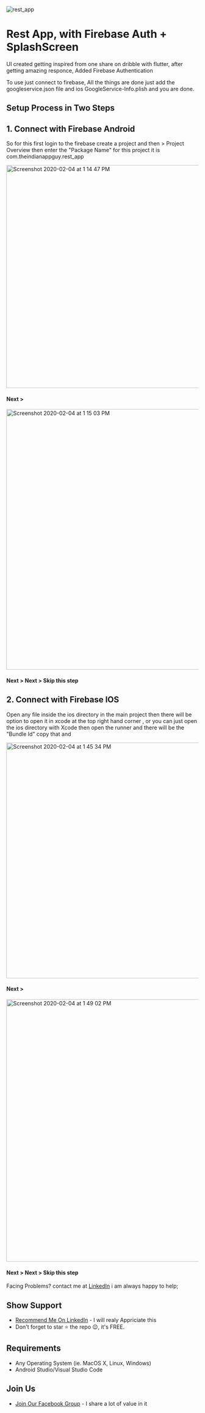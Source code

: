 ![rest_app](https://user-images.githubusercontent.com/55942632/73445975-edf01d80-4381-11ea-9b8f-3bc57490c93f.png)

# Rest App, with Firebase Auth + SplashScreen

UI created getting inspired from one share on dribble with flutter, after getting amazing responce, Added Firebase Authentication

To use just connect to firebase, All the things are done just add the googleservice.json file and ios GoogleService-Info.plish and you are done. 

## Setup Process in Two Steps
## 1. Connect with Firebase Android 
So for this first login to the firebase create a project and then > Project Overview then enter the "Package Name" for this project it is com.theindianappguy.rest_app 

<img width="584" alt="Screenshot 2020-02-04 at 1 14 47 PM" src="https://user-images.githubusercontent.com/55942632/73725813-30d03d80-4754-11ea-80d5-0478aca43857.png">

#### Next >

<img width="682" alt="Screenshot 2020-02-04 at 1 15 03 PM" src="https://user-images.githubusercontent.com/55942632/73725873-578e7400-4754-11ea-8b95-44bcbf6370f6.png">

#### Next > Next > Skip this step

## 2. Connect with Firebase IOS
Open any file inside the ios directory in the main project then there will be option to open it in xcode at the top right hand corner , or you can just open the ios directory with Xcode
then open the runner and there will be the "Bundle Id" copy that and 

<img width="617" alt="Screenshot 2020-02-04 at 1 45 34 PM" src="https://user-images.githubusercontent.com/55942632/73726023-a5a37780-4754-11ea-8afa-c7b6f7442ff1.png">

#### Next >

<img width="687" alt="Screenshot 2020-02-04 at 1 49 02 PM" src="https://user-images.githubusercontent.com/55942632/73726261-24001980-4755-11ea-8b0e-c704cfdb67d0.png">

#### Next > Next > Skip this step

Facing Problems? contact me at [LinkedIn](https://www.linkedin.com/in/lamsanskar/) i am always happy to help;

## Show Support
* [Recommend Me On LinkedIn](https://www.linkedin.com/in/lamsanskar/) - I will realy Appriciate this
* Don't forget to star ⭐ the repo 😉, it's FREE.

## Requirements
- Any Operating System (ie. MacOS X, Linux, Windows)
- Android Studio/Visual Studio Code

## Join Us
* [Join Our Facebook Group](https://www.facebook.com/groups/519517995532897/) - I share a lot of value in it
